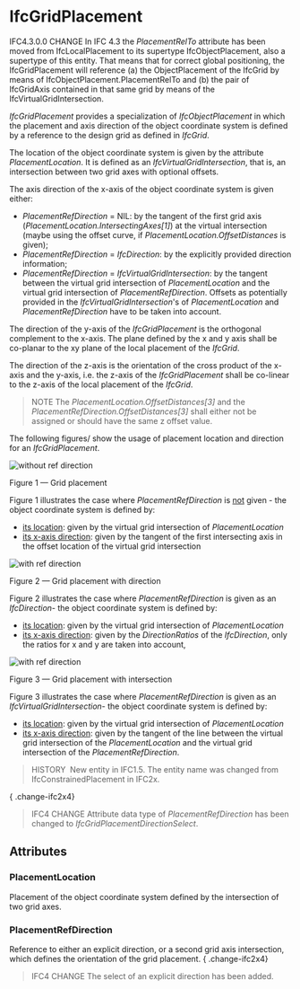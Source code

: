 # IfcGridPlacement

>
<!-- end of short definition -->

 IFC4.3.0.0 CHANGE In IFC 4.3 the _PlacementRelTo_ attribute has been moved from IfcLocalPlacement to its supertype IfcObjectPlacement, also a supertype of this entity. That means that for correct global positioning, the IfcGridPlacement will reference (a) the ObjectPlacement of the IfcGrid by means of IfcObjectPlacement.PlacementRelTo and (b) the pair of IfcGridAxis contained in that same grid by means of the IfcVirtualGridIntersection.

_IfcGridPlacement_ provides a specialization of _IfcObjectPlacement_ in which the placement and axis direction of the object coordinate system is defined by a reference to the design grid as defined in _IfcGrid_.

The location of the object coordinate system is given by the attribute _PlacementLocation_. It is defined as an _IfcVirtualGridIntersection_, that is, an intersection between two grid axes with optional offsets.

The axis direction of the x-axis of the object coordinate system is given either:

* _PlacementRefDirection_ = NIL: by the tangent of the first grid axis (_PlacementLocation.IntersectingAxes[1]_) at the virtual intersection (maybe using the offset curve, if _PlacementLocation.OffsetDistances_ is given);
* _PlacementRefDirection_ = _IfcDirection_: by the explicitly provided direction information;
* _PlacementRefDirection_ = _IfcVirtualGridIntersection_: by the tangent between the virtual grid intersection of _PlacementLocation_ and the virtual grid intersection of _PlacementRefDirection_. Offsets as potentially provided in the _IfcVirtualGridIntersection_'s of _PlacementLocation_ and _PlacementRefDirection_ have to be taken into account.

The direction of the y-axis of the _IfcGridPlacement_ is the orthogonal complement to the x-axis. The plane defined by the x and y axis shall be co-planar to the xy plane of the local placement of the _IfcGrid_.

The direction of the z-axis is the orientation of the cross product of the x-axis and the y-axis, i.e. the z-axis of the _IfcGridPlacement_ shall be co-linear to the z-axis of the local placement of the _IfcGrid_.

> NOTE The _PlacementLocation.OffsetDistances[3]_ and the _PlacementRefDirection.OffsetDistances[3]_ shall either not be assigned or should have the same z offset value.

The following figures/ show the usage of placement location and direction for an _IfcGridPlacement_.

![without ref direction](../../../../figures/ifcgridplacement-layout1.png)

Figure 1 — Grid placement

Figure 1 illustrates the case where <em>PlacementRefDirection</em> is <u>not</u> given - the object coordinate system is defined by:

 * <u>its location</u>: given by the virtual grid intersection of <em>PlacementLocation</em>
 * <u>its x-axis direction</u>: given by the tangent of the first intersecting axis in the offset location of the virtual grid intersection

![with ref direction](../../../../figures/ifcgridplacement-layout3.png)

Figure 2 — Grid placement with direction

Figure 2 illustrates the case where <em>PlacementRefDirection</em> is given as an <em>IfcDirection</em>- the object coordinate system is defined by:

 * <u>its location</u>: given by the virtual grid intersection of <em>PlacementLocation</em>
 * <u>its x-axis direction</u>: given by the <em>DirectionRatios</em> of the <em>IfcDirection</em>, only the ratios for x and y are taken into account,

![with ref direction](../../../../figures/ifcgridplacement-layout2.png)

Figure 3 — Grid placement with intersection

Figure 3 illustrates the case where <em>PlacementRefDirection</em> is given as an <em>IfcVirtualGridIntersection</em>- the object coordinate system is defined by:

 * <u>its location</u>: given by the virtual grid intersection of <em>PlacementLocation</em>
 * <u>its x-axis direction</u>: given by the tangent of the line between the virtual grid intersection of the <em>PlacementLocation</em> and the virtual grid intersection of the <em>PlacementRefDirection</em>.

> HISTORY  New entity in IFC1.5. The entity name was changed from IfcConstrainedPlacement in IFC2x.

{ .change-ifc2x4}
> IFC4 CHANGE Attribute data type of _PlacementRefDirection_ has been changed to _IfcGridPlacementDirectionSelect_.

## Attributes

### PlacementLocation
Placement of the object coordinate system defined by the intersection of two grid axes.

### PlacementRefDirection
Reference to either an explicit direction, or a second grid axis intersection, which defines the orientation of the grid placement.
{ .change-ifc2x4}
> IFC4 CHANGE The select of an explicit direction has been added.
